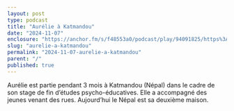 ```yaml
---
layout: post
type: podcast
title: "Aurélie à Katmandou"
date: "2024-11-07"
enclosure: "https://anchor.fm/s/f48553a0/podcast/play/94091825/https%3A%2F%2Fd3ctxlq1ktw2nl.cloudfront.net%2Fstaging%2F2024-10-7%2F2ce1dcb2-b37e-8c2a-48c8-0a3d1642acd5.mp3"
slug: "aurelie-a-katmandou"
permalink: "2024-11-07-aurelie-a-katmandou"
parent: "/"
published: true
---
```

Aurélie est partie pendant 3 mois à Katmandou (Népal) dans le cadre de son stage de fin d’études psycho-éducatives. Elle a accompagné des jeunes venant des rues. Aujourd’hui le Népal est sa deuxième maison.

